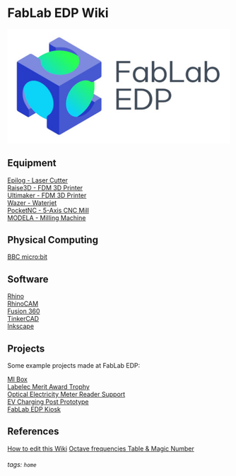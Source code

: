 # FabLab EDP Wiki

![](https://github.com/fablabedp/fablabedp-wiki/raw/main/images/logo_FabLabEDP.jpg)  

## Equipment

[Epilog - Laser Cutter](/bK3IQapXSNus00QLVzhfng)  
[Raise3D - FDM 3D Printer](/ZiNEyIXsTxKH77LgdRgBSQ)  
[Ultimaker - FDM 3D Printer](/nPqQO5LjTHyay5aVmgNaNA)  
[Wazer - Waterjet](/VNoGNHg7T7-jaMRw5cHMLg)  
[PocketNC - 5-Axis CNC Mill](/At8s9zA6SvmKLbq2dSJsJA)  
[MODELA - Milling Machine](/GyHHX3G2QGCKusi0StYiDw)  

## Physical Computing

[BBC micro:bit](/2hb61PNfSKuB99wGxJ_tlg)  

## Software

[Rhino](/tCvX9WtMQC6qvMej3XqHrg)  
[RhinoCAM](/9t6vNi0jRWaROzyPzBqpiA)  
[Fusion 360](/FOwa3nhXSMiPV9NTFkAKfQ)  
[TinkerCAD](/Fpw9G5YGQBOijXdWkhUpng)  
[Inkscape](/DNxxCp4KQmma6mhnWcZiXA)  

## Projects

Some example projects made at FabLab EDP:  

[MI Box](/mkzM133XQOWSNcFCu4bKJw)  
[Labelec Merit Award Trophy](/u7J3w7JkT9G52xjEGhgkmw)  
[Optical Electricity Meter Reader Support](/Mk6_u3fITQqvX--ZPVDpag)  
[EV Charging Post Prototype](/ojdOPVOqSTmU2TUt0Y3nIw)  
[FabLab EDP Kiosk](/sOO-3KMfS5-fyt3v8j--KQ)  


## References

[How to edit this Wiki](https://hackmd.io/50M-O-CoRtC3L6Bp-058dw)
[Octave frequencies Table & Magic Number](/yE9C_LLZRUayCmlIRdXN4g)  


###### tags: `home`